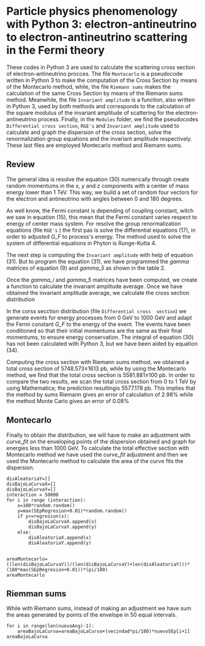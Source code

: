 # Particle physics phenomenology with Python 3: electron-antineutrino to electron-antineutrino scattering in the Fermi theory
These codes in Python 3 are used to calculate the scattering cross section of electron-antineutrino procces. The file 
`Montecarlo` is a pseudocode written in Python 3 to make the computation of the Cross Section by means of the Montecarlo method,
while, the file `Riemann sums` makes the calculation of the same Cross Section by means of the Riemann sums method. Meanwhile, the
file `Invariant amplitude` is a function, also written in Python 3, used by both methods and corresponds to the calculation of 
the square modulus of the invariant amplitude of scattering for the electron-antineutrino process. Finally, in the `Modules` 
folder, we find the pseudocodes `Differential cross section`, `RGE's` and `Invariant amplitude`  used to calculate and graph the 
dispersion of the cross section, solve the renormalization group equations and the invariant amplitude respectively. These last 
files are employed Montecarlo method  and Riemann sums.  

## Review
The general idea is resolve the equation (30) numerically  through create   random momentums in 
the  *x*, *y* and *z* components with a center of mass energy  lower than 1 TeV. This way, we build a set of random four vectors 
for the electron and antineutrino   with angles between 0 and 180 degrees. 
   
As well  know, the Fermi constant is depending of coupling constant, witch  we saw in equation (15),  this mean that the Fermi 
constant varies respect to energy of center mass system. For resolve the group renormalization equations (file `RGE's` ) the 
first pas is solve the differential equations (17),  in order to adjusted  *G_F* to process's energy. 
The method used to solve the system of differential equations in Phyton is Runge-Kutta 4. 

The next step is computing the `Invariant amplitude`  with help of equation (31). But to program the equation
(31), we have programmed the *gamma* matrices of equation (9) and *gamma_5* as shown in the 
table 2. 

Once the *gamma_i* and *gamma_5* matrices have been computed, we create a  function to calculate the invariant
amplitude average. Once we have obtained the invariant amplitude average, we calculate the cross section distribution 

In the corss secction distribution (file `Differential cross 
section`) we generate events for energy processes from 
0 GeV to 1000 GeV and adapt the Fermi constant *G_F* to the energy of the event.
The events have been conditioned so that their initial momentums are the same as their final momentums, to ensure energy 
conservation. The integral of equation (30) has not been calculated with Python 3, but we have been aided by equation 
(34).

Computing the cross section with Riemann sums method, we obtained a total cross section
of  5748.573±1613  pb,  while  by  using  the  Montecarlo  method,  we  find  that  the  total  cross  section
is 5581.881±100 pb.  In order to compare the two results,  we  scan  the  total  cross  section  from  0  to  1
TeV by using Mathematica; the prediction resultingis 5577.178 pb. This implies that the method by sums Riemann gives an error of calculation of 2.98% while the method Monte Carlo gives an error of 0.08%


## Montecarlo

Finally to obtain the distribution, we will have to make an adjustment with *curve_fit* on the enveloping 
points of the dispersion obtained and graph for energies less than 1000 GeV. To calculate the total effective section with 
Montecarlo method we have used the *curve_fit* adjustment and then we used the Montecarlo method to calculate the area of the curve fits the dispersion.


```disAleatoriaX=[]
disAleatoriaY=[] 
disBajoLaCurvaX=[]
disBajoLaCurvaY=[]
interaction = 50000
for i in range (interaction):
    x=180*random.random()
    y=max(SEpRegresion+0.01)*random.random()
    if y<=regresion(x):
        disBajoLaCurvaX.append(x)
        disBajoLaCurvaY.append(y)
    else:
        disAleatoriaX.append(x)
        disAleatoriaY.append(y)


areaMontecarlo=((len(disBajoLaCurvaY))/(len(disBajoLaCurvaY)+len(disAleatoriaY)))*(180*max(SEpRegresion+0.01))*(pi/180)
areaMontecarlo
```


## Riemman sums
While with Riemann sums, instead of making an adjustment  we have sum the areas generated by points of the envelope in 50 equal intervals. 

```areaBajoLaCurva=0
for i in range(len(nuevoAng)-1):
    areaBajoLaCurva=areaBajoLaCurva+(vecindad*pi/180)*nuevoSEp[i+1]
areaBajoLaCurva
```
